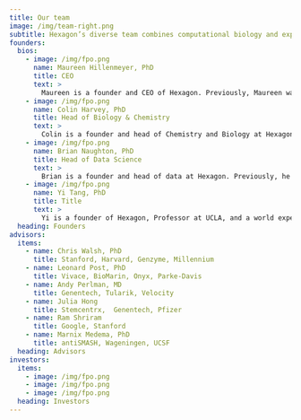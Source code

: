 ```yaml
---
title: Our team
image: /img/team-right.png
subtitle: Hexagon’s diverse team combines computational biology and experimental investigation, with deep expertise at the intersection of these fields.
founders:
  bios:
    - image: /img/fpo.png
      name: Maureen Hillenmeyer, PhD
      title: CEO
      text: >
        Maureen is a founder and CEO of Hexagon. Previously, Maureen was director of the Genomes to Natural Products program and group leader at the Stanford Technology Genome Center.
    - image: /img/fpo.png
      name: Colin Harvey, PhD
      title: Head of Biology & Chemistry
      text: >
        Colin is a founder and head of Chemistry and Biology at Hexagon. Previously, Colin led synthetic biology efforts for natural product discovery at the Stanford Genome Technology Center.
    - image: /img/fpo.png
      name: Brian Naughton, PhD
      title: Head of Data Science
      text: >
        Brian is a founder and head of data at Hexagon. Previously, he was founding scientist at 23andMe.
    - image: /img/fpo.png
      name: Yi Tang, PhD
      title: Title
      text: >
        Yi is a founder of Hexagon, Professor at UCLA, and a world expert on fungal enzymes and natural products.
  heading: Founders
advisors:
  items:
    - name: Chris Walsh, PhD
      title: Stanford, Harvard, Genzyme, Millennium
    - name: Leonard Post, PhD
      title: Vivace, BioMarin, Onyx, Parke-Davis
    - name: Andy Perlman, MD
      title: Genentech, Tularik, Velocity
    - name: Julia Hong
      title: Stemcentrx,  Genentech, Pfizer
    - name: Ram Shriram
      title: Google, Stanford
    - name: Marnix Medema, PhD
      title: antiSMASH, Wageningen, UCSF
  heading: Advisors
investors:
  items:
    - image: /img/fpo.png
    - image: /img/fpo.png
    - image: /img/fpo.png
  heading: Investors
---
```



